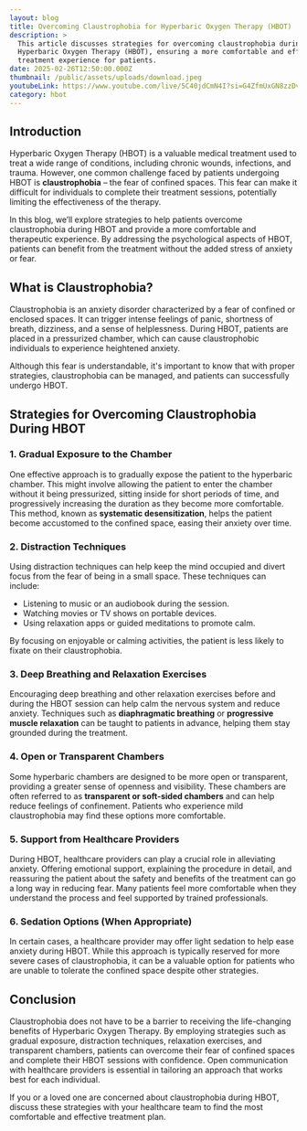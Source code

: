 ```yaml
---
layout: blog
title: Overcoming Claustrophobia for Hyperbaric Oxygen Therapy (HBOT)
description: >
  This article discusses strategies for overcoming claustrophobia during
  Hyperbaric Oxygen Therapy (HBOT), ensuring a more comfortable and effective
  treatment experience for patients.
date: 2025-02-26T12:50:00.000Z
thumbnail: /public/assets/uploads/download.jpeg
youtubeLink: https://www.youtube.com/live/5C40jdCmN4I?si=G4ZfmUxGN8zzDvgK
category: hbot
---
```

## Introduction

Hyperbaric Oxygen Therapy (HBOT) is a valuable medical treatment used to treat a wide range of conditions, including chronic wounds, infections, and trauma. However, one common challenge faced by patients undergoing HBOT is **claustrophobia** – the fear of confined spaces. This fear can make it difficult for individuals to complete their treatment sessions, potentially limiting the effectiveness of the therapy.

In this blog, we’ll explore strategies to help patients overcome claustrophobia during HBOT and provide a more comfortable and therapeutic experience. By addressing the psychological aspects of HBOT, patients can benefit from the treatment without the added stress of anxiety or fear.

## What is Claustrophobia?

Claustrophobia is an anxiety disorder characterized by a fear of confined or enclosed spaces. It can trigger intense feelings of panic, shortness of breath, dizziness, and a sense of helplessness. During HBOT, patients are placed in a pressurized chamber, which can cause claustrophobic individuals to experience heightened anxiety.

Although this fear is understandable, it's important to know that with proper strategies, claustrophobia can be managed, and patients can successfully undergo HBOT.

## Strategies for Overcoming Claustrophobia During HBOT

### 1. **Gradual Exposure to the Chamber**

One effective approach is to gradually expose the patient to the hyperbaric chamber. This might involve allowing the patient to enter the chamber without it being pressurized, sitting inside for short periods of time, and progressively increasing the duration as they become more comfortable. This method, known as **systematic desensitization**, helps the patient become accustomed to the confined space, easing their anxiety over time.

### 2. **Distraction Techniques**

Using distraction techniques can help keep the mind occupied and divert focus from the fear of being in a small space. These techniques can include:

- Listening to music or an audiobook during the session.
- Watching movies or TV shows on portable devices.
- Using relaxation apps or guided meditations to promote calm.

By focusing on enjoyable or calming activities, the patient is less likely to fixate on their claustrophobia.

### 3. **Deep Breathing and Relaxation Exercises**

Encouraging deep breathing and other relaxation exercises before and during the HBOT session can help calm the nervous system and reduce anxiety. Techniques such as **diaphragmatic breathing** or **progressive muscle relaxation** can be taught to patients in advance, helping them stay grounded during the treatment.

### 4. **Open or Transparent Chambers**

Some hyperbaric chambers are designed to be more open or transparent, providing a greater sense of openness and visibility. These chambers are often referred to as **transparent or soft-sided chambers** and can help reduce feelings of confinement. Patients who experience mild claustrophobia may find these options more comfortable.

### 5. **Support from Healthcare Providers**

During HBOT, healthcare providers can play a crucial role in alleviating anxiety. Offering emotional support, explaining the procedure in detail, and reassuring the patient about the safety and benefits of the treatment can go a long way in reducing fear. Many patients feel more comfortable when they understand the process and feel supported by trained professionals.

### 6. **Sedation Options (When Appropriate)**

In certain cases, a healthcare provider may offer light sedation to help ease anxiety during HBOT. While this approach is typically reserved for more severe cases of claustrophobia, it can be a valuable option for patients who are unable to tolerate the confined space despite other strategies.

## Conclusion

Claustrophobia does not have to be a barrier to receiving the life-changing benefits of Hyperbaric Oxygen Therapy. By employing strategies such as gradual exposure, distraction techniques, relaxation exercises, and transparent chambers, patients can overcome their fear of confined spaces and complete their HBOT sessions with confidence. Open communication with healthcare providers is essential in tailoring an approach that works best for each individual.

If you or a loved one are concerned about claustrophobia during HBOT, discuss these strategies with your healthcare team to find the most comfortable and effective treatment plan.

